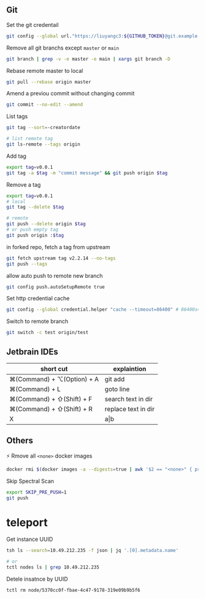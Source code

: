 ## Git

Set the git credentail
```bash
git config --global url."https://liuyangc3:${GITHUB_TOKEN}@git.example.com".insteadOf "https://git.example.com"
```

Remove all git branchs except `master` or `main`
```bash
git branch | grep -v -e master -e main | xargs git branch -D
```

Rebase remote master to local
```bash
git pull --rebase origin master
```

Amend a previou commit without changing commit
```bash
git commit --no-edit --amend
```

List tags
```bash
git tag --sort=-creatordate

# list remote tag
git ls-remote --tags origin
```

Add tag
```bash
export tag=v0.0.1
git tag -a $tag -m "commit message" && git push origin $tag
```

Remove a tag
```bash
export tag=v0.0.1
# local
git tag --delete $tag

# remote
git push --delete origin $tag
# or push empty tag
git push origin :$tag
```

in forked repo, fetch a tag from upstream

```bash
git fetch upstream tag v2.2.14 --no-tags
git push --tags
```

allow auto push to remote new branch
```bash
git config push.autoSetupRemote true
```

Set http credential cache
```bash
git config --global credential.helper "cache --timeout=86400" # 86400s=24h
```

Switch to remote branch
```bash
git switch -c test origin/test
```


## Jetbrain IDEs

short cut | explaintion
---|---
⌘(Command) + ⌥(Option) + A | git add
⌘(Command) + L | goto line
⌘(Command) + ⇧(Shift) + F | search text in dir
⌘(Command) + ⇧(Shift) + R | replace text in dir
X | a\|b



## Others

⚡ Rmove all `<none>` docker images
```bash
docker rmi $(docker images -a --digests=true | awk '$2 == "<none>" { print $4}')
```

Skip Spectral Scan 
```bash
export SKIP_PRE_PUSH=1
git push
```

# teleport

Get instance UUID
```bash
tsh ls --search=10.49.212.235 -f json | jq '.[0].metadata.name'

# or
tctl nodes ls | grep 10.49.212.235
```

Detele insatnce by UUID
```
tctl rm node/5370cc0f-fbae-4c47-9178-319e09b9b5f6
```
